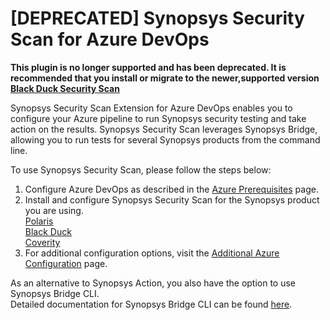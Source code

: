# [DEPRECATED] Synopsys Security Scan for Azure DevOps

**This plugin is no longer supported and has been deprecated. It is recommended that you install or migrate to the newer,supported version [Black Duck Security Scan](https://marketplace.visualstudio.com/items?itemName=synopsys-security-scan.synopsys-security-scan)**

Synopsys Security Scan Extension for Azure DevOps enables you to configure your Azure pipeline to run Synopsys security testing and take action on the results.
Synopsys Security Scan leverages Synopsys Bridge, allowing you to run tests for several Synopsys products from the command line.

To use Synopsys Security Scan, please follow the steps below:

1. Configure Azure DevOps as described in the [Azure Prerequisites](https://sig-product-docs.synopsys.com/bundle/bridge/page/documentation/c_azure-prerequisites.html) page.
2. Install and configure Synopsys Security Scan for the Synopsys product you are using. <br/>
[Polaris](https://sig-product-docs.synopsys.com/bundle/bridge/page/documentation/c_azure-with-polaris.html) <br/>
[Black Duck](https://sig-product-docs.synopsys.com/bundle/bridge/page/documentation/c_azure-with-blackduck.html)  <br/>
[Coverity](https://sig-product-docs.synopsys.com/bundle/bridge/page/documentation/c_azure-with-coverity.html) <br/>
3. For additional configuration options, visit the [Additional Azure Configuration](https://sig-product-docs.synopsys.com/bundle/bridge/page/documentation/c_additional-azure-parameters.html) page.

As an alternative to Synopsys Action, you also have the option to use Synopsys Bridge CLI. <br/>
Detailed documentation for Synopsys Bridge CLI can be found [here](https://sig-product-docs.synopsys.com/bundle/bridge/page/documentation/c_overview.html).
